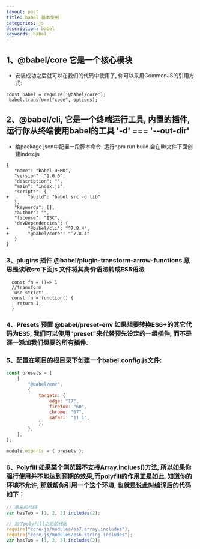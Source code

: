 ```yaml
---
layout: post
title: babel 基本使用
categories: js
description: babel
keywords: babel
---
```


## 1、@babel/core 它是一个核心模块
 + 安装成功之后就可以在我们的代码中使用了, 你可以采用CommonJS的引用方式:
 ```JS
 const babel = require('@babel/core');
  babel.transform("code", options);
 ```

## 2、@babel/cli, 它是一个终端运行工具, 内置的插件,运行你从终端使用babel的工具  '-d' === '--out-dir'
 + 给package.json中配置一段脚本命令: 运行npm run build 会在lib文件下面创建index.js
 ```JS
 {
    "name": "babel-DEMO",
    "version": "1.0.0",
    "description": "",
    "main": "index.js",
    "scripts": {
+       "build": "babel src -d lib"
    },
    "keywords": [],
    "author": "",
    "license": "ISC",
    "devDependencies": {
+       "@babel/cli": "^7.8.4",
+       "@babel/core": "^7.8.4"
    }
}
 ```
 ### 3、plugins 插件  @babel/plugin-transform-arrow-functions  意思是读取src下面js 文件将其高价语法转成ES5语法
```JS
  const fn = ()=> 1
  //transform 
  'use strict'
  const fn = function() {
    return 1;
  }
```
### 4、Presets 预置 @babel/preset-env 如果想要转换ES6+的其它代码为ES5, 我们可以使用"preset"来代替预先设定的一组插件, 而不是逐一添加我们想要的所有插件.

### 5、配置在项目的根目录下创建一个babel.config.js文件:

```js 
const presets = [
    [
        "@babel/env",
        {
            targets: {
                edge: "17",
                firefox: "60",
                chrome: "67",
                safari: "11.1",
            },
        },
    ],
];

module.exports = { presets };

```
### 6、Polyfill 如果某个浏览器不支持Array.inclues()方法, 所以如果你强行使用并不能达到预期的效果,而polyfill的作用正是如此, 知道你的环境不允许, 那就帮你引用一个这个环境, 也就是说此时编译后的代码如下：
```js
// 原来的代码
var hasTwo = [1, 2, 3].includes(2);

// 加了polyfill之后的代码
require("core-js/modules/es7.array.includes");
require("core-js/modules/es6.string.includes");
var hasTwo = [1, 2, 3].includes(2);

```
